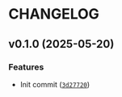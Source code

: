# CHANGELOG


## v0.1.0 (2025-05-20)

### Features

- Init commit
  ([`3d27720`](https://github.com/arunoruto/lumafit/commit/3d27720e5d6f08005e25109db7918cbf59944fd8))
